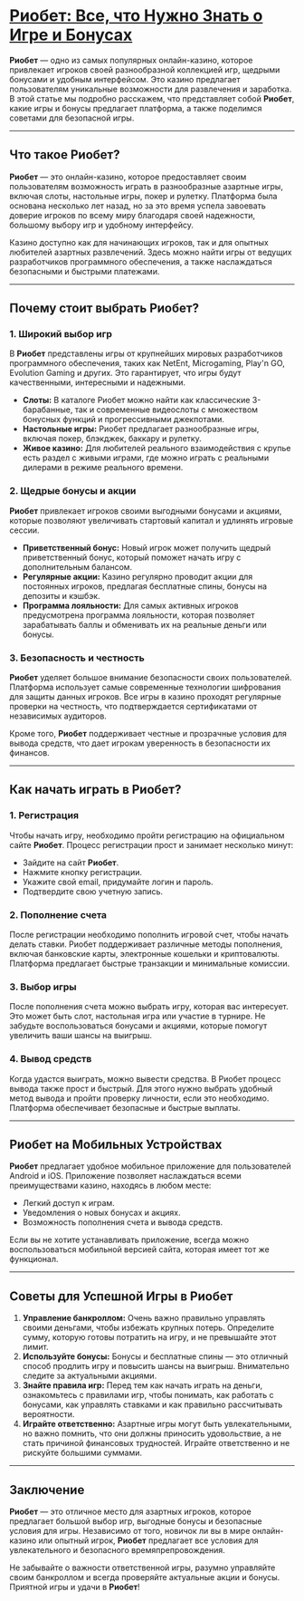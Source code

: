 # [Риобет: Все, что Нужно Знать о Игре и Бонусах](https://brandplay.link/TnjsxFvH)

**Риобет** — одно из самых популярных онлайн-казино, которое привлекает игроков своей разнообразной коллекцией игр, щедрыми бонусами и удобным интерфейсом. Это казино предлагает пользователям уникальные возможности для развлечения и заработка. В этой статье мы подробно расскажем, что представляет собой **Риобет**, какие игры и бонусы предлагает платформа, а также поделимся советами для безопасной игры.

***

## Что такое Риобет?

**Риобет** — это онлайн-казино, которое предоставляет своим пользователям возможность играть в разнообразные азартные игры, включая слоты, настольные игры, покер и рулетку. Платформа была основана несколько лет назад, но за это время успела завоевать доверие игроков по всему миру благодаря своей надежности, большому выбору игр и удобному интерфейсу.

Казино доступно как для начинающих игроков, так и для опытных любителей азартных развлечений. Здесь можно найти игры от ведущих разработчиков программного обеспечения, а также наслаждаться безопасными и быстрыми платежами.

***

## Почему стоит выбрать Риобет?

### 1. **Широкий выбор игр**

В **Риобет** представлены игры от крупнейших мировых разработчиков программного обеспечения, таких как NetEnt, Microgaming, Play'n GO, Evolution Gaming и других. Это гарантирует, что игры будут качественными, интересными и надежными.

* **Слоты:** В каталоге Риобет можно найти как классические 3-барабанные, так и современные видеослоты с множеством бонусных функций и прогрессивными джекпотами.
* **Настольные игры:** Риобет предлагает разнообразные игры, включая покер, блэкджек, баккару и рулетку.
* **Живое казино:** Для любителей реального взаимодействия с крупье есть раздел с живыми играми, где можно играть с реальными дилерами в режиме реального времени.

### 2. **Щедрые бонусы и акции**

**Риобет** привлекает игроков своими выгодными бонусами и акциями, которые позволяют увеличивать стартовый капитал и удлинять игровые сессии.

* **Приветственный бонус:** Новый игрок может получить щедрый приветственный бонус, который поможет начать игру с дополнительным балансом.
* **Регулярные акции:** Казино регулярно проводит акции для постоянных игроков, предлагая бесплатные спины, бонусы на депозиты и кэшбэк.
* **Программа лояльности:** Для самых активных игроков предусмотрена программа лояльности, которая позволяет зарабатывать баллы и обменивать их на реальные деньги или бонусы.

### 3. **Безопасность и честность**

**Риобет** уделяет большое внимание безопасности своих пользователей. Платформа использует самые современные технологии шифрования для защиты данных игроков. Все игры в казино проходят регулярные проверки на честность, что подтверждается сертификатами от независимых аудиторов.

Кроме того, **Риобет** поддерживает честные и прозрачные условия для вывода средств, что дает игрокам уверенность в безопасности их финансов.

***

## Как начать играть в Риобет?

### 1. **Регистрация**

Чтобы начать игру, необходимо пройти регистрацию на официальном сайте **Риобет**. Процесс регистрации прост и занимает несколько минут:

* Зайдите на сайт **Риобет**.
* Нажмите кнопку регистрации.
* Укажите свой email, придумайте логин и пароль.
* Подтвердите свою учетную запись.

### 2. **Пополнение счета**

После регистрации необходимо пополнить игровой счет, чтобы начать делать ставки. Риобет поддерживает различные методы пополнения, включая банковские карты, электронные кошельки и криптовалюты. Платформа предлагает быстрые транзакции и минимальные комиссии.

### 3. **Выбор игры**

После пополнения счета можно выбрать игру, которая вас интересует. Это может быть слот, настольная игра или участие в турнире. Не забудьте воспользоваться бонусами и акциями, которые помогут увеличить ваши шансы на выигрыш.

### 4. **Вывод средств**

Когда удастся выиграть, можно вывести средства. В Риобет процесс вывода также прост и быстрый. Для этого нужно выбрать удобный метод вывода и пройти проверку личности, если это необходимо. Платформа обеспечивает безопасные и быстрые выплаты.

***

## Риобет на Мобильных Устройствах

**Риобет** предлагает удобное мобильное приложение для пользователей Android и iOS. Приложение позволяет наслаждаться всеми преимуществами казино, находясь в любом месте:

* Легкий доступ к играм.
* Уведомления о новых бонусах и акциях.
* Возможность пополнения счета и вывода средств.

Если вы не хотите устанавливать приложение, всегда можно воспользоваться мобильной версией сайта, которая имеет тот же функционал.

***

## Советы для Успешной Игры в Риобет

1. **Управление банкроллом:** Очень важно правильно управлять своими деньгами, чтобы избежать крупных потерь. Определите сумму, которую готовы потратить на игру, и не превышайте этот лимит.
2. **Используйте бонусы:** Бонусы и бесплатные спины — это отличный способ продлить игру и повысить шансы на выигрыш. Внимательно следите за актуальными акциями.
3. **Знайте правила игр:** Перед тем как начать играть на деньги, ознакомьтесь с правилами игр, чтобы понимать, как работать с бонусами, как управлять ставками и как правильно рассчитывать вероятности.
4. **Играйте ответственно:** Азартные игры могут быть увлекательными, но важно помнить, что они должны приносить удовольствие, а не стать причиной финансовых трудностей. Играйте ответственно и не рискуйте большими суммами.

***

## Заключение

**Риобет** — это отличное место для азартных игроков, которое предлагает большой выбор игр, выгодные бонусы и безопасные условия для игры. Независимо от того, новичок ли вы в мире онлайн-казино или опытный игрок, **Риобет** предлагает все условия для увлекательного и безопасного времяпрепровождения.

Не забывайте о важности ответственной игры, разумно управляйте своим банкроллом и всегда проверяйте актуальные акции и бонусы. Приятной игры и удачи в **Риобет**!
